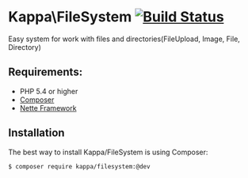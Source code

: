 # Kappa\FileSystem [![Build Status](https://travis-ci.org/Kappa-org/FileSystem.png?branch=master)](https://travis-ci.org/Kappa-org/FileSystem)

Easy system for work with files and directories(FileUpload, Image, File, Directory)

## Requirements:

* PHP 5.4 or higher
* [Composer](http://getcomposer.org/)
* [Nette Framework](http://nette.org)

## Installation

The best way to install Kappa/FileSystem is using Composer:

```bash
$ composer require kappa/filesystem:@dev
```